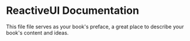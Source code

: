 # ReactiveUI Documentation

This file file serves as your book's preface, a great place to describe your book's content and ideas.
